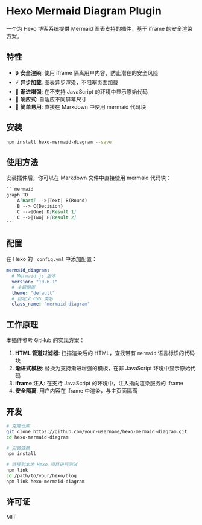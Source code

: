 # Hexo Mermaid Diagram Plugin

一个为 Hexo 博客系统提供 Mermaid 图表支持的插件，基于 iframe 的安全渲染方案。

## 特性

- 🔒 **安全渲染**: 使用 iframe 隔离用户内容，防止潜在的安全风险
- ⚡ **异步加载**: 图表异步渲染，不阻塞页面加载
- 🎨 **渐进增强**: 在不支持 JavaScript 的环境中显示原始代码
- 📱 **响应式**: 自适应不同屏幕尺寸
- 🎯 **简单易用**: 直接在 Markdown 中使用 mermaid 代码块

## 安装

```bash
npm install hexo-mermaid-diagram --save
```

## 使用方法

安装插件后，你可以在 Markdown 文件中直接使用 mermaid 代码块：

```markdown
​```mermaid
graph TD
    A[Hard] -->|Text| B(Round)
    B --> C{Decision}
    C -->|One| D[Result 1]
    C -->|Two| E[Result 2]
​```
```

## 配置

在 Hexo 的 `_config.yml` 中添加配置：

```yaml
mermaid_diagram:
  # Mermaid.js 版本
  version: "10.6.1"
  # 主题配置
  theme: "default"
  # 自定义 CSS 类名
  class_name: "mermaid-diagram"
```

## 工作原理

本插件参考 GitHub 的实现方案：

1. **HTML 管道过滤器**: 扫描渲染后的 HTML，查找带有 `mermaid` 语言标识的代码块
2. **渐进式模板**: 替换为支持渐进增强的模板，在非 JavaScript 环境中显示原始代码
3. **iframe 注入**: 在支持 JavaScript 的环境中，注入指向渲染服务的 iframe
4. **安全隔离**: 用户内容在 iframe 中渲染，与主页面隔离

## 开发

```bash
# 克隆仓库
git clone https://github.com/your-username/hexo-mermaid-diagram.git
cd hexo-mermaid-diagram

# 安装依赖
npm install

# 链接到本地 Hexo 项目进行测试
npm link
cd /path/to/your/hexo/blog
npm link hexo-mermaid-diagram
```

## 许可证

MIT
